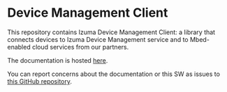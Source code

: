 # Device Management Client
This repository contains Izuma Device Management Client: a library that connects devices to Izuma Device Management service and to Mbed-enabled cloud services from our partners.

The documentation is hosted [here](https://developer.izumanetworks.com/docs/device-management/current/welcome/index.html).

You can report concerns about the documentation or this SW as issues to [this GitHub repository](https://github.com/PelionIoT/mbed-cloud-client/issues).


